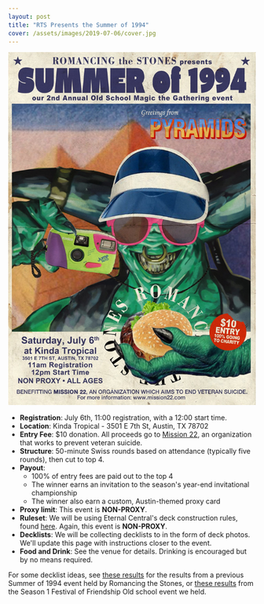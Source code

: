 ```yaml
---
layout: post
title: "RTS Presents the Summer of 1994"
cover: /assets/images/2019-07-06/cover.jpg
---
```


![](/assets/images/2019-07-06/poster.jpg)

* **Registration**: July 6th, 11:00 registration, with a 12:00 start time.
* **Location**: Kinda Tropical - 3501 E 7th St, Austin, TX 78702
* **Entry Fee**: $10 donation. All proceeds go to [Mission 22](https://www.mission22.com/), an
  organization that works to prevent veteran suicide.
* **Structure**: 50-minute Swiss rounds based on attendance (typically five rounds), then cut
  to top 4.
* **Payout**:
  * 100% of entry fees are paid out to the top 4
  * The winner earns an invitation to the season's year-end invitational championship
  * The winner also earn a custom, Austin-themed proxy card
* **Proxy limit**: This event is **NON-PROXY**.
* **Ruleset**: We will be using Eternal Central's deck construction rules, found
  [here](http://www.eternalcentral.com/9394rules/). Again, this event is **NON-PROXY**.
* **Decklists**: We will be collecting decklists to in the form of deck photos. We'll update
  this page with instructions closer to the event.
* **Food and Drink**: See the venue for details. Drinking is encouraged but by no means required.

For some decklist ideas, see [these results](/results/2018-07-07) for the results
from a previous Summer of 1994 event held by Romancing the Stones, or
[these results](/results/2019-01-20) from the Season 1 Festival of Friendship
Old school event we held.

